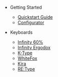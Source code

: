 <!-- _navbar.md -->

- Getting Started
  - [Quickstart Guide](Quickstart.md)
  - [Configurator](Configurator.md)

- Keyboards
  - [Infinity 60%](Keyboards/Infinity60.md)
  - [Infinity Ergodox](Keyboards/InfinityErgodox.md)
  - [K-Type](Keyboards/K-Type.md)
  - [WhiteFox](Keyboards/WhiteFox.md)
  - [Kira](Keyboards/Kira.md)
  - [RE:Type](Keyboards/REType.md)
